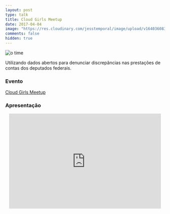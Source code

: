 ```yaml
---
layout: post
type: talk
title: Cloud Girls Meetup
date: 2017-04-04
image: "https://res.cloudinary.com/jesstemporal/image/upload/v1640360835/covers/palestra_kmgivn.png"
comments: false
hidden: true
---
```


![o time](/images/serenata-ds/o-time.jpg)

Utilizando dados abertos para denunciar discrepâncias nas prestações de contas dos deputados federais.

### Evento
[Cloud Girls Meetup](https://www.meetup.com/Cloud-Girls-Sao-Paulo/events/238450896/)

### Apresentação
<center>
<iframe src="https://docs.google.com/presentation/d/1s6dDLbgg7eeT3XPIC7b4asIuK4trYGQl02xb0uO_1JA/embed?start=false&loop=false&delayms=10000" frameborder="0" width="480" height="299" allowfullscreen="true" mozallowfullscreen="true" webkitallowfullscreen="true"></iframe>
